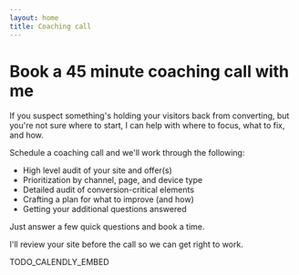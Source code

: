 ```yaml
---
layout: home
title: Coaching call
---
```


# Book a 45 minute coaching call with me

If you suspect something's holding your visitors back from converting, but you're not sure where to start, I can help with where to focus, what to fix, and how.

Schedule a coaching call and we'll work through the following:

- High level audit of your site and offer(s)
- Prioritization by channel, page, and device type
- Detailed audit of conversion-critical elements
- Crafting a plan for what to improve (and how)
- Getting your additional questions answered

Just answer a few quick questions and book a time.

I'll review your site before the call so we can get right to work.

TODO_CALENDLY_EMBED
